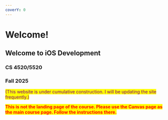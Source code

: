 ```yaml
---
coverY: 0
---
```


# Welcome!

## Welcome to iOS Development

### CS 4520/5520

### Fall 2025

<mark style="color:purple;">(This website is under cumulative construction. I will be updating the site frequently.)</mark>

<mark style="color:red;">**This is not the landing page of the course. Please use the Canvas page as the main course page.  Follow the instructions there.**</mark>

